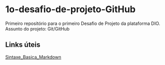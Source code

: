 # 1o-desafio-de-projeto-GitHub
Primeiro repositório para o primeiro Desafio de Projeto da plataforma DIO.
Assunto do projeto: Git/GitHub

## Links úteis
[Sintaxe_Basica_Markdown](https://www.markdownguide.org/basic-syntax/)
